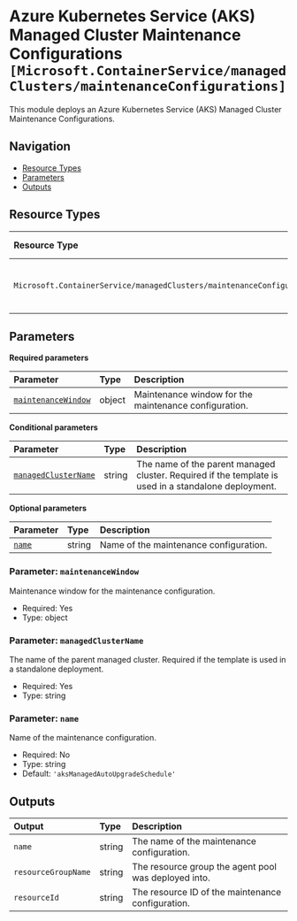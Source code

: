 # Azure Kubernetes Service (AKS) Managed Cluster Maintenance Configurations `[Microsoft.ContainerService/managedClusters/maintenanceConfigurations]`

This module deploys an Azure Kubernetes Service (AKS) Managed Cluster Maintenance Configurations.

## Navigation

- [Resource Types](#Resource-Types)
- [Parameters](#Parameters)
- [Outputs](#Outputs)

## Resource Types

| Resource Type | API Version | References |
| :-- | :-- | :-- |
| `Microsoft.ContainerService/managedClusters/maintenanceConfigurations` | 2023-10-01 | <ul style="padding-left: 0px;"><li>[AzAdvertizer](https://www.azadvertizer.net/azresourcetypes/microsoft.containerservice_managedclusters_maintenanceconfigurations.html)</li><li>[Template reference](https://learn.microsoft.com/en-us/azure/templates/Microsoft.ContainerService/2023-10-01/managedClusters/maintenanceConfigurations)</li></ul> |

## Parameters

**Required parameters**

| Parameter | Type | Description |
| :-- | :-- | :-- |
| [`maintenanceWindow`](#parameter-maintenancewindow) | object | Maintenance window for the maintenance configuration. |

**Conditional parameters**

| Parameter | Type | Description |
| :-- | :-- | :-- |
| [`managedClusterName`](#parameter-managedclustername) | string | The name of the parent managed cluster. Required if the template is used in a standalone deployment. |

**Optional parameters**

| Parameter | Type | Description |
| :-- | :-- | :-- |
| [`name`](#parameter-name) | string | Name of the maintenance configuration. |

### Parameter: `maintenanceWindow`

Maintenance window for the maintenance configuration.

- Required: Yes
- Type: object

### Parameter: `managedClusterName`

The name of the parent managed cluster. Required if the template is used in a standalone deployment.

- Required: Yes
- Type: string

### Parameter: `name`

Name of the maintenance configuration.

- Required: No
- Type: string
- Default: `'aksManagedAutoUpgradeSchedule'`

## Outputs

| Output | Type | Description |
| :-- | :-- | :-- |
| `name` | string | The name of the maintenance configuration. |
| `resourceGroupName` | string | The resource group the agent pool was deployed into. |
| `resourceId` | string | The resource ID of the maintenance configuration. |

